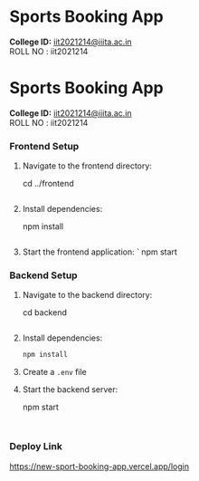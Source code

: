 # **Sports Booking App**

**College ID:** iit2021214@iiita.ac.in
<br>
ROLL NO : iit2021214

# **Sports Booking App**

**College ID:** iit2021214@iiita.ac.in
<br>
ROLL NO : iit2021214



### **Frontend Setup**
1. Navigate to the frontend directory:
   
   cd ../frontend
   ```
2. Install dependencies:

   npm install
   ```
3. Start the frontend application:
   `
   npm start






### **Backend Setup**
1. Navigate to the backend directory:
   
   cd backend
   ```
2. Install dependencies:
   ```bash
   npm install
   ```
3. Create a `.env` file 
   
  

4. Start the backend server:
   
   npm start
   ```

   
### **Deploy Link**
https://new-sport-booking-app.vercel.app/login
   

